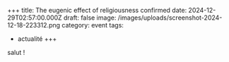 +++
title: The eugenic effect of religiousness confirmed
date: 2024-12-29T02:57:00.000Z
draft: false
image: /images/uploads/screenshot-2024-12-18-223312.png
category: event
tags:
  - actualité
+++

salut !
